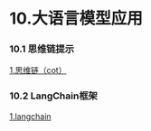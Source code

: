 # 10.大语言模型应用

### 10.1 思维链提示

[1.思维链（cot）](/docs/10.大语言模型应用/1.思维链（cot）/1.思维链（cot）.md "1.思维链（cot）")

### 10.2 LangChain框架

[1.langchain](/docs/10.大语言模型应用/1.langchain/1.langchain.md "1.langchain")
